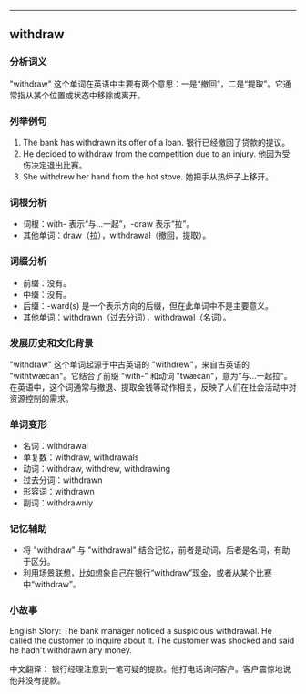 
---------------
## withdraw
### 分析词义
"withdraw" 这个单词在英语中主要有两个意思：一是“撤回”，二是“提取”。它通常指从某个位置或状态中移除或离开。

### 列举例句
1. The bank has withdrawn its offer of a loan.
   银行已经撤回了贷款的提议。
2. He decided to withdraw from the competition due to an injury.
   他因为受伤决定退出比赛。
3. She withdrew her hand from the hot stove.
   她把手从热炉子上移开。

### 词根分析
- 词根：with- 表示“与...一起”，-draw 表示“拉”。
- 其他单词：draw（拉），withdrawal（撤回，提取）。

### 词缀分析
- 前缀：没有。
- 中缀：没有。
- 后缀：-ward(s) 是一个表示方向的后缀，但在此单词中不是主要意义。
- 其他单词：withdrawn（过去分词），withdrawal（名词）。

### 发展历史和文化背景
"withdraw" 这个单词起源于中古英语的 "withdrew"，来自古英语的 "withtwǣcan"。它结合了前缀 "with-" 和动词 "twǣcan"，意为“与...一起拉”。在英语中，这个词通常与撤退、提取金钱等动作相关，反映了人们在社会活动中对资源控制的需求。

### 单词变形
- 名词：withdrawal
- 单复数：withdraw, withdrawals
- 动词：withdraw, withdrew, withdrawing
- 过去分词：withdrawn
- 形容词：withdrawn
- 副词：withdrawnly

### 记忆辅助
- 将 "withdraw" 与 "withdrawal" 结合记忆，前者是动词，后者是名词，有助于区分。
- 利用场景联想，比如想象自己在银行“withdraw”现金，或者从某个比赛中“withdraw”。

### 小故事
English Story:
The bank manager noticed a suspicious withdrawal. He called the customer to inquire about it. The customer was shocked and said he hadn't withdrawn any money.

中文翻译：
银行经理注意到一笔可疑的提款。他打电话询问客户。客户震惊地说他并没有提款。

